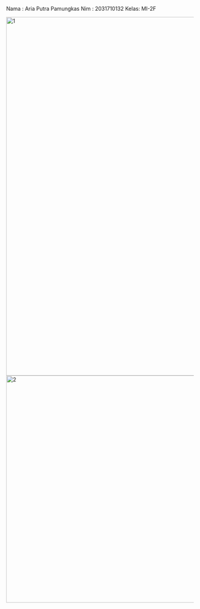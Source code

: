 Nama : Aria Putra Pamungkas
Nim  : 2031710132
Kelas: MI-2F

<img width="960" alt="1" src="https://user-images.githubusercontent.com/79964056/169195588-be1404df-a8b2-4773-a328-15bfb0aad76c.PNG">




<img width="608" alt="2" src="https://user-images.githubusercontent.com/79964056/169195610-e216ac07-09be-47ea-a1b7-224ba1e38ddf.PNG">
